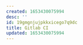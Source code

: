 ```yaml
---
created: 1653430075994
desc: ''
id: 19gmgnjujpkkxicego7q9dc
title: Gitlab CI
updated: 1653430075994
---
```

   
